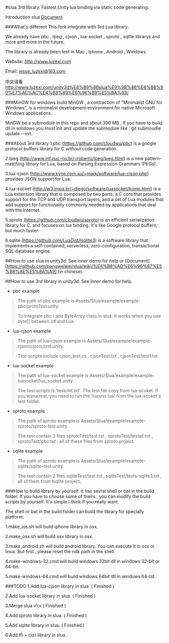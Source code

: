 #slua 3rd library.
Fastest Unity lua binding via static code generating.

Introduction slua [Document](slua_README.md)

###What's different
This fork integrate with 3rd Lua library.

We already have pbc , lpeg , cjson , lua-socket , sproto , sqlite librarys and more and more in the future.

The library is already been test in Mac , Iphone , Android , Windows.

Website: http://www.luzexi.com

Email: jesse_luzexi@163.com

中文请看 http://www.luzexi.com/unity3d%E4%B9%8Bslua%E9%9B%86%E6%88%90%E7%AC%AC%E4%B8%89%E6%96%B9%E5%BA%93/

###MinGW for windows build
MinGW , a contraction of "Minimalist GNU for Windows", is a minimalist development environment for native Microsoft Windows applications.

MinGW be a submodule in this repo and about 300 MB , If you have to build dll in windows you must init and update the submodule like : git submoudle update --init.

###About 3rd library
1.pbc (https://github.com/cloudwu/pbc) is a google protocol buffers library for C without code generation.

2.lpeg (http://www.inf.puc-rio.br/~roberto/lpeg/lpeg.html) is a new pattern-matching library for Lua, based on Parsing Expression Grammars (PEGs).

3.lua-cjson (http://www.kyne.com.au/~mark/software/lua-cjson.php) provides JSON support for Lua.

4.lua-socket (http://w3.impa.br/~diego/software/luasocket/home.html) is a Lua extension library that is composed by two parts: a C core that provides support for the TCP and UDP transport layers, and a set of Lua modules that add support for functionality commonly needed by applications that deal with the Internet.

5.sproto (https://github.com/cloudwu/sproto) is an efficient serialization library for C, and focuses on lua binding. It's like Google protocol buffers, but much faster.

6.sqlite (https://github.com/LuaDist/lsqlite3) is a software library that implements a self-contained, serverless, zero-configuration, transactional SQL database engine. 

##How to use slua in unity3d.
See inner demo for help or [Document][https://github.com/pangweiwei/slua/wiki/%E4%B8%AD%E6%96%87%E5%B8%AE%E5%8A%A9] (in chinese).

##How to use 3rd library in unity3d.
See inner demo for help.

* pbc example
> The path of pbc example is Assets/Slua/example/example-pbc/protoTest.unity.
> 
> To integrate pbc I add ByteArray class in slua. It works when you use byte[] between c# and Lua.

* lua-cjson example
> The path of lua-cjson example is Assets/Slua/example/example-cjson/cjson_test.unity.
> 
> Test scripts include cjson_test.cs , cjsonTest.txt , cjsonTest/test1.txt.

* lua-socket example
> The path of lua-socket example is Assets/Slua/example/example-luasocket/lua_socket.unity.
> 
> The test scripts is 'testclnt.txt'. The test file copy from lua-scoket. If you wana test, you need to run the 'luasrvr.lua' from the lua-scoket's test folder.

* sproto example
> The path of sproto example is Assets/Slua/example/example-sproto/sproto-test.unity.
> 
> The test contain 3 files sprotoTest/test.txt , sprotoTest/testall.txt , sprotoTest/pbc.txt , all of these files from sproto project.

* sqlite example
> The path of sproto example is Assets/Slua/example/example-sqlite/sqlite-test.unity.
> 
> The test contain 2 files sqliteTest/test.txt , sqliteTest/tests-sqlite3.txt , all of them from lsqlite project.


###How to build library by yourself.
It has sevral shell or bat in the build folder. If you have to choose some of theirs , you can modify the build scripts by yourself. It's simple I think if you really want.

The shell or bat in the build folder can build the library for specially platform:

1.make_ios.sh will build iphone library in osx.

2.make_osx.sh will build osx library in osx.

3.make_android.sh will build android library. You can execute it in osx or linux. But first , please reset the ndk path in the shell.

4.make-windows-32.cmd will build windows 32bit dll in windows 32-bit or 64-bit.

5.make-windows-64.cmd will build windows 64bit dll in windows 64-bit.


###TODO
1.Add lua-cjson library in slua. ( Finished )

2.Add lua-socket library in slua. ( Finished )

3.Merge slua v1.x  ( Finished )

4.Add sproto library in slua. ( Finished )

5.Add sqlite library in slua. ( Finished )

6.Add ffi + curl library in slua.
